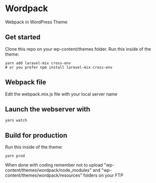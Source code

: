 # Wordpack
Webpack in WordPress Theme

## Get started
Clone this repo on your wp-content/themes folder. Run this inside of the theme:

```
yarn add laravel-mix cross-env
# or you prefer npm install laravel-mix cross-env
```

## Webpack file
Edit the webpack.mix.js file with your local server name

## Launch the webserver with

`yarn watch`

## Build for production
Run this inside of the theme:

`yarn prod`

When done with coding remember not to upload "wp-content/themes/wordpack/node_modules" and "wp-content/themes/wordpack/resources" folders on your FTP